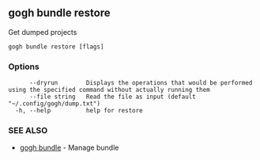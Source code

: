## gogh bundle restore

Get dumped projects

```
gogh bundle restore [flags]
```

### Options

```
      --dryrun        Displays the operations that would be performed using the specified command without actually running them
      --file string   Read the file as input (default "~/.config/gogh/dump.txt")
  -h, --help          help for restore
```

### SEE ALSO

* [gogh bundle](gogh_bundle.md)	 - Manage bundle


